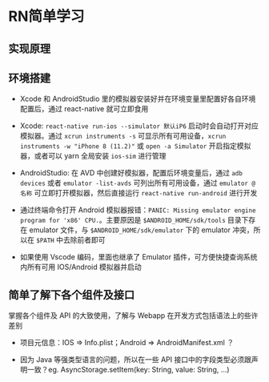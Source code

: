 # RN简单学习

## 实现原理

## 环境搭建

+ Xcode 和 AndroidStudio 里的模拟器安装好并在环境变量里配置好各自环境配置后，通过 react-native 就可立即食用

+ Xcode: `react-native run-ios --simulator 默认iP6` 启动时会自动打开对应模拟器。通过 `xcrun instruments -s` 可显示所有可用设备，`xcrun instruments -w "iPhone 8 (11.2)"` 或 `open -a Simulator` 开启指定模拟器，或者可以 yarn 全局安装 `ios-sim` 进行管理

+ AndroidStudio: 在 AVD 中创建好模拟器，配置后环境变量后，通过 `adb devices` 或者 `emulator -list-avds` 可列出所有可用设备，通过 `emulator @名称` 可立即打开模拟器，然后直接运行 `react-native run-android` 进行开发

 + 通过终端命令打开 Android 模拟器报错：`PANIC: Missing emulator engine program for 'x86' CPU.`。主要原因是 `$ANDROID_HOME/sdk/tools` 目录下存在 emulator 文件，与 `$ANDROID_HOME/sdk/emulator` 下的 emulator 冲突，所以在 `$PATH` 中去除前者即可

+ 如果使用 Vscode 编码，里面也继承了 Emulator 插件，可方便快捷查询系统内所有可用 IOS/Android 模拟器并启动

## 简单了解下各个组件及接口

掌握各个组件及 API 的大致使用，了解与 Webapp 在开发方式包括语法上的些许差别

+ 项目元信息：IOS => Info.plist；Android => AndroidManifest.xml ？

+ 因为 Java 等强类型语言的问题，所以在一些 API 接口中的字段类型必须跟声明一致？eg. AsyncStorage.setItem(key: String, value: String, ...)
